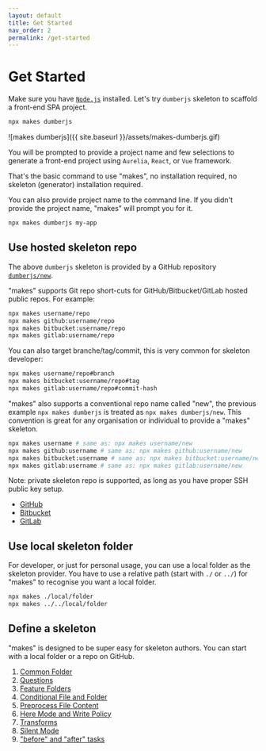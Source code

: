 ```yaml
---
layout: default
title: Get Started
nav_order: 2
permalink: /get-started
---
```


# Get Started

Make sure you have [`Node.js`](https://nodejs.org) installed. Let's try `dumberjs` skeleton to scaffold a front-end SPA project.

```bash
npx makes dumberjs
```

![makes dumberjs]({{ site.baseurl }}/assets/makes-dumberjs.gif)

You will be prompted to provide a project name and few selections to generate a front-end project using `Aurelia`, `React`, or `Vue` framework.

That's the basic command to use "makes", no installation required, no skeleton (generator) installation required.

You can also provide project name to the command line. If you didn't provide the project name, "makes" will prompt you for it.

```bash
npx makes dumberjs my-app
```

## Use hosted skeleton repo

The above `dumberjs` skeleton is provided by a GitHub repository [`dumberjs/new`](https://github.com/dumberjs/new).

"makes" supports Git repo short-cuts for GitHub/Bitbucket/GitLab hosted public repos. For example:

```bash
npx makes username/repo
npx makes github:username/repo
npx makes bitbucket:username/repo
npx makes gitlab:username/repo
```

You can also target branche/tag/commit, this is very common for skeleton developer:

```bash
npx makes username/repo#branch
npx makes bitbucket:username/repo#tag
npx makes gitlab:username/repo#commit-hash
```

"makes" also supports a conventional repo name called "new", the previous example `npx makes dumberjs` is treated as `npx makes dumberjs/new`. This convention is great for any organisation or individual to provide a "makes" skeleton.

```bash
npx makes username # same as: npx makes username/new
npx makes github:username # same as: npx makes github:username/new
npx makes bitbucket:username # same as: npx makes bitbucket:username/new
npx makes gitlab:username # same as: npx makes gitlab:username/new
```

Note: private skeleton repo is supported, as long as you have proper SSH public key setup.
- [GitHub](https://help.github.com/en/articles/connecting-to-github-with-ssh)
- [Bitbucket](https://confluence.atlassian.com/bitbucket/set-up-an-ssh-key-728138079.html)
- [GitLab](https://docs.gitlab.com/ee/ssh/)

## Use local skeleton folder

For developer, or just for personal usage, you can use a local folder as the skeleton provider. You have to use a relative path (start with `./` or `../`) for "makes" to recognise you want a local folder.

```bash
npx makes ./local/folder
npx makes ../../local/folder
```

## Define a skeleton

"makes" is designed to be super easy for skeleton authors. You can start with a local folder or a repo on GitHub.

1. [Common Folder](common-folder)
2. [Questions](questions)
3. [Feature Folders](feature-folders)
4. [Conditional File and Folder](conditional-file-and-folder)
5. [Preprocess File Content](preprocess-file-content)
6. [Here Mode and Write Policy](here-mode-and-write-policy)
7. [Transforms](transforms)
8. [Silent Mode](silent-mode)
9. ["before" and "after" tasks](before-and-after-tasks)

